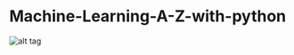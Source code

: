 # Machine-Learning-A-Z-with-python
![alt tag](https://https://www.udemy.com/certificate/UC-12691e8c-4358-4aca-b4ea-f90d9a616565/)
